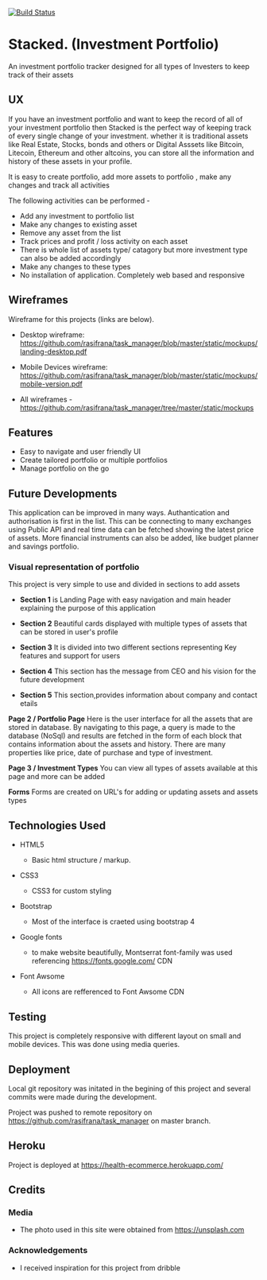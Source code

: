[![Build Status](https://travis-ci.com/rasifrana/ecommerce.svg?branch=master)](https://travis-ci.com/rasifrana/ecommerce)

# Stacked. (Investment Portfolio)

An investment portfolio tracker designed for all types of Investers to keep track of their assets

## UX

If you have an investment portfolio and want to keep the record of all of your investment portfolio then Stacked is the perfect way of keeping track of every single change of
your investment. whether it is traditional assets like Real Estate, Stocks, bonds and others or Digital Asssets like Bitcoin, Litecoin, Ethereum and other altcoins, you can store all the information and history of these assets in your profile.

It is easy to create portfolio, add more assets to portfolio , make any changes and track all activities

The following activities can be performed -

- Add any investment to portfolio list
- Make any changes to existing asset
- Remove any asset from the list
- Track prices and profit / loss activity on each asset
- There is whole list of assets type/ catagory but more investment type can also be added accordingly
- Make any changes to these types
- No installation of application. Completely web based and responsive

## Wireframes

Wireframe for this projects (links are below).

- Desktop wireframe: https://github.com/rasifrana/task_manager/blob/master/static/mockups/landing-desktop.pdf

- Mobile Devices wireframe: https://github.com/rasifrana/task_manager/blob/master/static/mockups/mobile-version.pdf

- All wireframes - https://github.com/rasifrana/task_manager/tree/master/static/mockups

## Features

- Easy to navigate and user friendly UI 
- Create tailored portfolio or multiple portfolios
- Manage portfolio on the go

## Future Developments

 This application can be improved in many ways. Authantication and authorisation is first in the list. This can be connecting to many exchanges
 using Public API and real time data can be fetched showing the latest price of assets. More financial instruments can also be added, like budget planner and savings portfolio.

### Visual representation of portfolio

This project is very simple to use and divided in sections to add assets

- **Section 1** is Landing Page with easy navigation and main header explaining the purpose of this application

- **Section 2** Beautiful cards displayed with multiple types of assets that can be stored in user's profile

- **Section 3** It is divided into two different sections representing Key features and support for users

- **Section 4** This section has the message from CEO and his vision for the future development 

- **Section 5** This section,provides information about company and contact etails


**Page 2 / Portfolio Page**  Here is the user interface for all the assets that are stored in database. By navigating to this page, a query is made to the database (NoSql)
and results are fetched in the form of each block that contains information about the assets and history. There are many properties like price, date of purchase and type of investment.

**Page 3 / Investment Types** You can view all types of assets available at this page and more can be added 

**Forms** Forms are created on URL's for adding or updating assets and assets types

## Technologies Used

- HTML5

  - Basic html structure / markup.

- CSS3

  - CSS3 for custom styling

- Bootstrap

  - Most of the interface is craeted using bootstrap 4

- Google fonts
  - to make website beautifully, Montserrat font-family was used referencing https://fonts.google.com/ CDN

- Font Awsome
  - All icons are refferenced to Font Awsome CDN

## Testing


This project is completely responsive with different layout on small and mobile devices. This was done using media queries.

## Deployment

Local git repository was initated in the begining of this project and several commits were made during the development.

Project was pushed to remote repository on https://github.com/rasifrana/task_manager on master branch.

## Heroku

Project is deployed at https://health-ecommerce.herokuapp.com/

## Credits

### Media

- The photo used in this site were obtained from https://unsplash.com

### Acknowledgements

- I received inspiration for this project from dribble